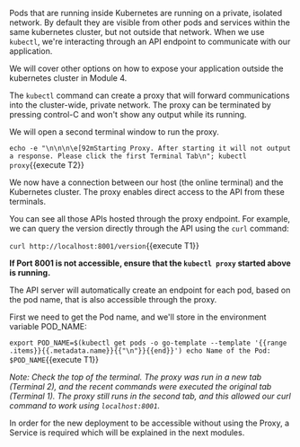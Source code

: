 Pods that are running inside Kubernetes are running on a private, isolated network.
By default they are visible from other pods and services within the same kubernetes cluster, but not outside that network.
When we use `kubectl`, we're interacting through an API endpoint to communicate with our application.

We will cover other options on how to expose your application outside the kubernetes cluster in Module 4.

The `kubectl` command can create a proxy that will forward communications into the cluster-wide, private network. The proxy can be terminated by pressing control-C and won't show any output while its running.

We will open a second terminal window to run the proxy.

`echo -e "\n\n\n\e[92mStarting Proxy. After starting it will not output a response. Please click the first Terminal Tab\n"; kubectl proxy`{{execute T2}}

We now have a connection between our host (the online terminal) and the Kubernetes cluster. The proxy enables direct access to the API from these terminals.

You can see all those APIs hosted through the proxy endpoint. For example, we can query the version directly through the API using the `curl` command:

`curl http://localhost:8001/version`{{execute T1}}

**If Port 8001 is not accessible, ensure that the `kubectl proxy` started above is running.**

The API server will automatically create an endpoint for each pod, based on the pod name, that is also accessible through the proxy.

First we need to get the Pod name, and we'll store in the environment variable POD_NAME:

`export POD_NAME=$(kubectl get pods -o go-template --template '{{range .items}}{{.metadata.name}}{{"\n"}}{{end}}') echo Name of the Pod: $POD_NAME`{{execute T1}}

_Note: Check the top of the terminal. The proxy was run in a new tab (Terminal 2), and the recent commands were executed the original tab (Terminal 1). The proxy still runs in the second tab, and this allowed our curl command to work using `localhost:8001`._

In order for the new deployment to be accessible without using the Proxy, a Service is required which will be explained in the next modules.
